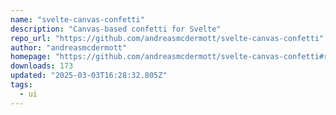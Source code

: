 ```yaml
---
name: "svelte-canvas-confetti"
description: "Canvas-based confetti for Svelte"
repo_url: "https://github.com/andreasmcdermott/svelte-canvas-confetti"
author: "andreasmcdermott"
homepage: "https://github.com/andreasmcdermott/svelte-canvas-confetti#readme"
downloads: 173
updated: "2025-03-03T16:28:32.805Z"
tags: 
  - ui
---
```

